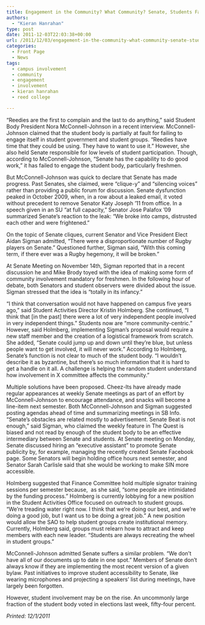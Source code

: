 ```yaml
---
title: Engagement in the Community? What Community? Senate, Students Fail to Cure Collective Apathy
authors: 
  - "Kieran Hanrahan"
type: post
date: 2011-12-03T22:03:38+00:00
url: /2011/12/03/engagement-in-the-community-what-community-senate-students-fail-to-cure-collective-apathy/
categories:
  - Front Page
  - News
tags:
  - campus involvement
  - community
  - engagement
  - involvement
  - kieran hanrahan
  - reed college

---
```

“Reedies are the first to complain and the last to do anything,” said Student Body President Nora McConnell-Johnson in a recent interview. McConnell-Johnson claimed that the student body is partially at fault for failing to engage itself in student government and student groups. “Reedies have time that they could be using. They have to want to use it.” However, she also held Senate responsible for low levels of student participation. Though, according to McConnell-Johnson, “Senate has the capability to do good work,” it has failed to engage the student body, particularly freshmen.

But McConnell-Johnson was quick to declare that Senate has made progress. Past Senates, she claimed, were “clique-y” and “silencing voices” rather than providing a public forum for discussion. Senate dysfunction peaked in October 2009, when, in a row about a leaked email, it voted without precedent to remove Senator Katy Joseph ’11 from office. In a speech given in an SU “at full capacity,” Senator Jose Palafox ’09 summarized Senate’s reaction to the leak: “We broke into camps, distrusted each other and were frightened.”

On the topic of Senate cliques, current Senator and Vice President Elect Aidan Sigman admitted, “There were a disproportionate number of Rugby players on Senate.” Questioned further, Sigman said, “With this coming term, if there ever was a Rugby hegemony, it will be broken.”

At Senate Meeting on November 14th, Sigman reported that in a recent discussion he and Mike Brody toyed with the idea of making some form of community involvement mandatory for freshmen. In the following hour of debate, both Senators and student observers were divided about the issue. Sigman stressed that the idea is “totally in its infancy.”

“I think that conversation would not have happened on campus five years ago,” said Student Activities Director Kristin Holmberg. She continued, “I think that [in the past] there were a lot of very independent people involved in very independent things.” Students now are “more community-centric.” However, said Holmberg, implementing Sigman’s proposal would require a new staff member and the creation of a logistical framework from scratch. She added, “Senate could jump up and down until they’re blue, but unless people want to get involved, it will never work.” According to Holmberg, Senate’s function is not clear to much of the student body. “I wouldn’t describe it as byzantine, but there’s so much information that it is hard to get a handle on it all. A challenge is helping the random student understand how involvement in X committee affects the community.”

Multiple solutions have been proposed. Cheez-Its have already made regular appearances at weekly Senate meetings as part of an effort by McConnell-Johnson to encourage attendance, and snacks will become a line-item next semester. Both McConnell-Johnson and Sigman suggested posting agendas ahead of time and summarizing meetings in SB Info. “Senate’s obstacles are related mostly to advertisement. Senate Beat is not enough,” said Sigman, who claimed the weekly feature in The Quest is biased and not read by enough of the student body to be an effective intermediary between Senate and students. At Senate meeting on Monday, Senate discussed hiring an “executive assistant” to promote Senate publicity by, for example, managing the recently created Senate Facebook page. Some Senators will begin holding office hours next semester, and Senator Sarah Carlisle said that she would be working to make SIN more accessible.

Holmberg suggested that Finance Committee hold multiple signator training sessions per semester because,  as she said, “some people are intimidated by the funding process.” Holmberg is currently lobbying for a new position in the Student Activities Office focused on outreach to student groups. “We’re treading water right now. I think that we’re doing our best, and we’re doing a good job, but I want us to be doing a great job.” A new position would allow the SAO to help student groups create institutional memory. Currently, Holmberg said, groups must relearn how to attract and keep members with each new leader. “Students are always recreating the wheel in student groups.”

McConnell-Johnson admitted Senate suffers a similar problem. “We don’t have all of our documents up to date in one spot.” Members of Senate don’t always know if they are implementing the most recent version of a given bylaw. Past initiatives to improve student accessibility to Senate, like wearing microphones and projecting a speakers’ list during meetings, have largely been forgotten.

However, student involvement may be on the rise. An uncommonly large fraction of the student body voted in elections last week, fifty-four percent.

_Printed: 12/1/2011_
